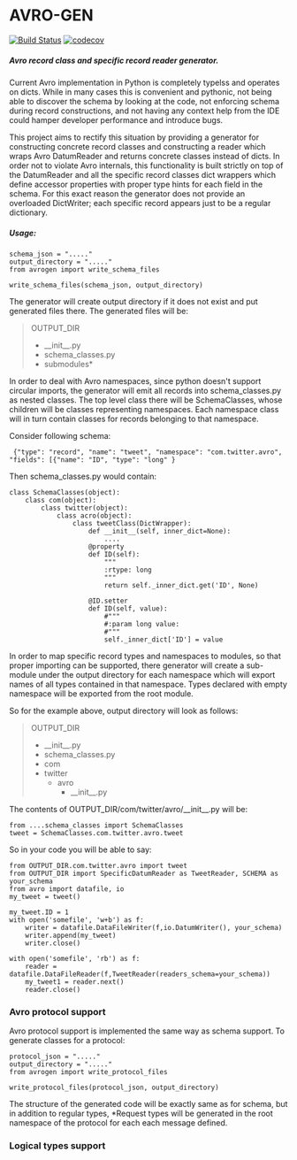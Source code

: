 AVRO-GEN
========

[![Build Status](https://travis-ci.org/rbystrit/avro_gen.svg?branch=master)](https://travis-ci.org/rbystrit/avro_gen)
[![codecov](https://codecov.io/gh/rbystrit/avro_gen/branch/master/graph/badge.svg)](https://codecov.io/gh/rbystrit/avro_gen)
##### Avro record class and specific record reader generator.

Current Avro implementation in Python is completely typelss and operates on dicts. 
While in many cases this is convenient and pythonic, not being able to discover the schema
by looking at the code, not enforcing schema during record constructions, and not having any 
context help from the IDE could hamper developer performance and introduce bugs. 

This project aims to rectify this situation by providing a generator for constructing concrete
record classes and constructing a reader which wraps Avro DatumReader and returns concrete classes
instead of dicts. In order not to violate Avro internals, this functionality is built strictly
on top of the DatumReader and all the specific record classes dict wrappers which define accessor
properties with proper type hints for each field in the schema. For this exact reason the 
generator does not provide an overloaded DictWriter; each specific record appears just to be a 
regular dictionary.
 
##### Usage:
    schema_json = "....."
    output_directory = "....."
    from avrogen import write_schema_files
    
    write_schema_files(schema_json, output_directory)
    
The generator will create output directory if it does not exist and put generated files there. 
The generated files will be:

>  OUTPUT_DIR
>  + \_\_init\_\_.py   
>  + schema_classes.py 
>  + submodules*
 
In order to deal with Avro namespaces, since python doesn't support circular imports, the generator
 will emit all records into schema_classes.py as nested classes. The top level class there will be
 SchemaClasses, whose children will be classes representing namespaces. Each namespace class will 
 in turn contain classes for records belonging to that namespace. 
 
 Consider following schema:
 
     {"type": "record", "name": "tweet", "namespace": "com.twitter.avro", "fields": [{"name": "ID", "type": "long" }
 
 Then schema_classes.py would contain:
 
    class SchemaClasses(object):
        class com(object):
            class twitter(object):
                class acro(object):
                    class tweetClass(DictWrapper):
                        def __init__(self, inner_dict=None):
                            ....
                        @property
                        def ID(self):
                            """
                            :rtype: long
                            """
                            return self._inner_dict.get('ID', None)
                        
                        @ID.setter
                        def ID(self, value):
                            #"""
                            #:param long value:
                            #"""
                            self._inner_dict['ID'] = value                        
    
 In order to map specific record types and namespaces to modules, so that proper importing can
 be supported, there generator will create a sub-module under the output directory for each namespace
 which will export names of all types contained in that namespace. Types declared with empty 
 namespace will be exported from the root module. 
 
 So for the example above, output directory will look as follows:
 
 >  OUTPUT_DIR
 >  + \_\_init\_\_.py
 >  + schema_classes.py
 >  + com
 >   + twitter
 >     + avro
 >       + \_\_init\_\_.py  

The contents of OUTPUT_DIR/com/twitter/avro/\_\_init\_\_.py will be:
    
    from ....schema_classes import SchemaClasses
    tweet = SchemaClasses.com.twitter.avro.tweet
    
So in your code you will be able to say:
    
    from OUTPUT_DIR.com.twitter.avro import tweet
    from OUTPUT_DIR import SpecificDatumReader as TweetReader, SCHEMA as your_schema
    from avro import datafile, io
    my_tweet = tweet()
    
    my_tweet.ID = 1
    with open('somefile', 'w+b') as f:
        writer = datafile.DataFileWriter(f,io.DatumWriter(), your_schema)
        writer.append(my_tweet)
        writer.close()
    
    with open('somefile', 'rb') as f:
        reader = datafile.DataFileReader(f,TweetReader(readers_schema=your_schema))
        my_tweet1 = reader.next()
        reader.close()
        
       
### Avro protocol support

Avro protocol support is implemented the same way as schema support. To generate classes 
for a protocol:

    protocol_json = "....."
    output_directory = "....."
    from avrogen import write_protocol_files
    
    write_protocol_files(protocol_json, output_directory)
    
The structure of the generated code will be exactly same as for schema, but in addition to
regular types, *Request types will be generated in the root namespace of the protocol for each 
each message defined.

### Logical types support